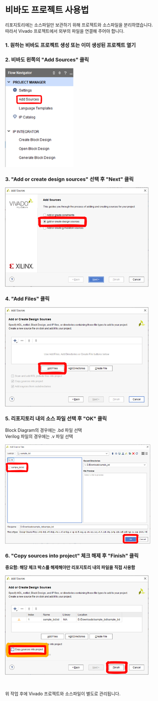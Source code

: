 # 비바도 프로젝트 사용법
리포지토리에는 소스파일만 보관하기 위해 프로젝트와 소스파일을 분리하였습니다. <br>
따라서 Vivado 프로젝트에서 외부의 파일을 연결해 주어야 합니다.

### 1. 원하는 비바도 프로젝트 생성 또는 이미 생성된 프로젝트 열기

### 2. 비바도 왼쪽의 "Add Sources" 클릭
<img alt="Vivado Tutorial Step 1" src = "/README_img/Vivado_tutorial_1.png" height="320"/>

### 3. "Add or create design sources" 선택 후 "Next" 클릭
<img alt="Vivado Tutorial Step 2" src = "/README_img/Vivado_tutorial_2.png" height="320"/>

### 4. "Add Files" 클릭
<img alt="Vivado Tutorial Step 3" src = "/README_img/Vivado_tutorial_3.png" height="320"/>

### 5. 리포지토리 내의 소스 파일 선택 후 "OK" 클릭
Block Diagram의 경우에는 .bd 파일 선택 <br>
Verilog 파일의 경우에는 .v 파일 선택 <br><br>
<img alt="Vivado Tutorial Step 4" src = "/README_img/Vivado_tutorial_4.png" height="320"/>

### 6. "Copy sources into project" 체크 해제 후 "Finish" 클릭
**중요함: 해당 체크 박스를 해제해야만 리포지토리 내의 파일을 직접 사용함**<br><br>
<img alt="Vivado Tutorial Step 5" src = "/README_img/Vivado_tutorial_5.png" height="320"/>

<br><br>
위 작업 후에 Vivado 프로젝트와 소스파일이 별도로 관리됩니다.
